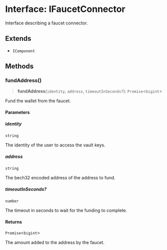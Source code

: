 # Interface: IFaucetConnector

Interface describing a faucet connector.

## Extends

- `IComponent`

## Methods

### fundAddress()

> **fundAddress**(`identity`, `address`, `timeoutInSeconds?`): `Promise`\<`bigint`\>

Fund the wallet from the faucet.

#### Parameters

##### identity

`string`

The identity of the user to access the vault keys.

##### address

`string`

The bech32 encoded address of the address to fund.

##### timeoutInSeconds?

`number`

The timeout in seconds to wait for the funding to complete.

#### Returns

`Promise`\<`bigint`\>

The amount added to the address by the faucet.
